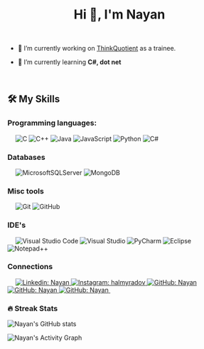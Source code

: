 <h1 align="center">Hi 👋, I'm Nayan</h1>

&emsp;

- 🔭 I’m currently working on [ThinkQuotient](https://thinkquotient.com/) as a trainee.

- 🌱 I’m currently learning **C#, dot net**

&emsp;

 ## 🛠️ My Skills


### Programming languages:
&emsp;
![C](https://img.shields.io/badge/c-%2300599C.svg?style=for-the-badge&logo=c&logoColor=white)
![C++](https://img.shields.io/badge/c++-%2300599C.svg?style=for-the-badge&logo=c%2B%2B&logoColor=white)
![Java](https://img.shields.io/badge/java-%23ED8B00.svg?style=for-the-badge&logo=java&logoColor=white)
![JavaScript](https://img.shields.io/badge/javascript-%23323330.svg?style=for-the-badge&logo=javascript&logoColor=%23F7DF1E)
![Python](https://img.shields.io/badge/python-3670A0?style=for-the-badge&logo=python&logoColor=ffdd54)
![C#](https://img.shields.io/badge/c%23-%23239120.svg?style=for-the-badge&logo=c-sharp&logoColor=white)
&emsp;

<!-- ### Frontend development:
&emsp;
![React](https://img.shields.io/badge/-React-000?&logo=React)
![Redux](https://img.shields.io/badge/-Redux-000?&logo=Redux)
![Next.js](https://img.shields.io/badge/-Next.js-000?&logo=Next.js)
![Material-UI](https://img.shields.io/badge/-Material--UI-000?&logo=Material-UI)
![Chakra UI](https://img.shields.io/badge/-Chakra%20UI-000?&logo=Chakra-UI)
![SCSS](https://img.shields.io/badge/-SCSS-000?&logo=Sass)
![CSS](https://img.shields.io/badge/-CSS-000?&logo=CSS3)
![HTML](https://img.shields.io/badge/-HTML-000?&logo=HTML5)
![Chart.js](https://img.shields.io/badge/-Chart.js-000?&logo=Chart.js) -->




### Databases
&emsp;
![MicrosoftSQLServer](https://img.shields.io/badge/Microsoft%20SQL%20Sever-CC2927?style=for-the-badge&logo=microsoft%20sql%20server&logoColor=white)
![MongoDB](https://img.shields.io/badge/MongoDB-%234ea94b.svg?style=for-the-badge&logo=mongodb&logoColor=white)
&emsp;


### Misc tools
&emsp;
![Git](https://img.shields.io/badge/git-%23F05033.svg?style=for-the-badge&logo=git&logoColor=white)
![GitHub](https://img.shields.io/badge/github-%23121011.svg?style=for-the-badge&logo=github&logoColor=white)
&emsp;


### IDE's
&emsp;
![Visual Studio Code](https://img.shields.io/badge/Visual%20Studio%20Code-0078d7.svg?style=for-the-badge&logo=visual-studio-code&logoColor=white)
![Visual Studio](https://img.shields.io/badge/Visual%20Studio-5C2D91.svg?style=for-the-badge&logo=visual-studio&logoColor=white)
![PyCharm](https://img.shields.io/badge/pycharm-143?style=for-the-badge&logo=pycharm&logoColor=black&color=black&labelColor=green)
![Eclipse](https://img.shields.io/badge/Eclipse-FE7A16.svg?style=for-the-badge&logo=Eclipse&logoColor=white)
![Notepad++](https://img.shields.io/badge/Notepad++-90E59A.svg?style=for-the-badge&logo=notepad%2b%2b&logoColor=black)
&emsp;


### Connections
&emsp;
    <a href="https://www.linkedin.com/in/nayan-raghuvir/">
        ![Linkedin: Nayan](https://img.shields.io/badge/LinkedIn-0077B5?style=for-the-badge&logo=linkedin&logoColor=white)
    </a>
    <a href="https://www.instagram.com/__nr.___/">
        ![Instagram: halmyradov](https://img.shields.io/badge/Instagram-E4405F?style=for-the-badge&logo=instagram&logoColor=white)
    </a>
    <a href="https://github.com/Nayan">
        ![GitHub: Nayan](https://img.shields.io/badge/GitHub-100000?style=for-the-badge&logo=github&logoColor=white)
    </a>
    <a href="https://leetcode.com/NAYANR21/">
        ![GitHub: Nayan](https://img.shields.io/badge/-LeetCode-FFA116?style=for-the-badge&logo=LeetCode&logoColor=black)
    </a>
    <a href="https://auth.geeksforgeeks.org/user/nayanraghuvir2016/practice">
        ![GitHub: Nayan](https://img.shields.io/badge/GeeksforGeeks-298D46?style=for-the-badge&logo=geeksforgeeks&logoColor=white)
    </a>
&emsp;





<!-- ### 💻 Profile Stats -->

### 🔥 Streak Stats

![Nayan's GitHub stats](https://github-readme-streak-stats.herokuapp.com/?user=nayanR3&theme=tokyonight)


<!-- <img alt="Nayan's Top Languages" src="https://github-readme-stats.vercel.app/api/top-langs/?username=nayanR3&langs_count=8&layout=compact&theme=react&hide_border=true&bg_color=1F222E&title_color=F85D7F&icon_color=F8D866" height="192px"/> -->


<!-- ### 📊 Contribution Stats -->

<img alt="Nayan's Activity Graph" src="https://github-readme-activity-graph.cyclic.app/graph/?username=nayanR3&bg_color=1F222E&color=F8D866&line=F85D7F&point=FFFFFF&hide_border=true" />
